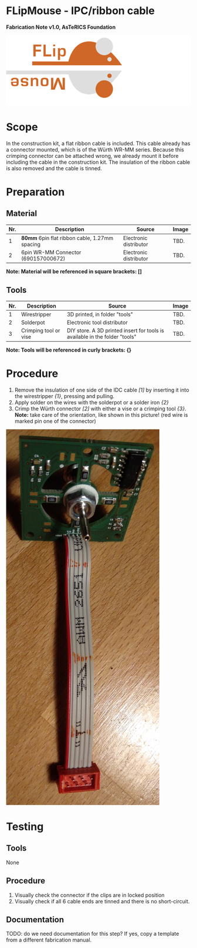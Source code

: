 # FLipMouse - IPC/ribbon cable

**Fabrication Note v1.0, AsTeRICS Foundation**

![FLipMouseLogo](./img/flipmouseLogo.png)

# Scope

In the construction kit, a flat ribbon cable is included. This cable already has a connector mounted, which is of the Würth WR-MM series.
Because this crimping connector can be attached wrong, we already mount it before including the cable in the construction kit.
The insulation of the ribbon cable is also removed and the cable is tinned.

# Preparation

## Material

| Nr.  | Description                                     | Source                 | Image |
| ---- | ----------------------------------------------- | ---------------------- | ----- |
| 1    | __80mm__ 6pin flat ribbon cable, 1.27mm spacing | Electronic distributor | TBD.  |
| 2    | 6pin WR-MM Connector (690157000672)             | Electronic distributor | TBD.  |


__Note: Material will be referenced in square brackets: []__

## Tools

| Nr.  | Description           | Source                                                       | Image |
| ---- | --------------------- | ------------------------------------------------------------ | ----- |
| 1    | Wirestripper          | 3D printed, in folder "tools"                                | TBD.  |
| 2    | Solderpot             | Electronic tool distributor                                  | TBD.  |
| 3    | Crimping tool or vise | DIY store. A 3D printed insert for tools is available in the folder "tools" | TBD.  |


__Note: Tools will be referenced in curly brackets: {}__

<div style="page-break-after: always; break-after: page;"></div>

# Procedure

1. Remove the insulation of one side of the IDC cable _[1]_ by inserting it into the wirestripper _{1}_, pressing and pulling.
2. Apply solder on the wires with the solderpot or a solder iron _{2}_
3. Crimp the Würth connector _[2]_ with either a vise or a crimping tool _{3}_. __Note:__ take care of the orientation, like shown in this picture! (red wire is marked pin one of the connector)

![Orientation example](./img/orientation.jpg)




# Testing

## Tools

None

## Procedure

1. Visually check the connector if the clips are in locked position
2. Visually check if all 6 cable ends are tinned and there is no short-circuit.

## Documentation

TODO: do we need documentation for this step? If yes, copy a template from a different fabrication manual.
